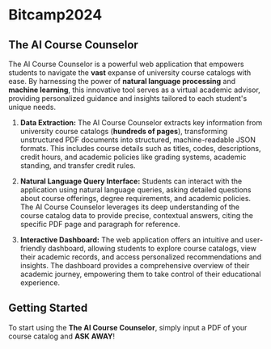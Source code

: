 # Bitcamp2024

## The AI Course Counselor

The AI Course Counselor is a powerful web application that empowers students to navigate the **vast** expanse of university course catalogs with ease. By harnessing the power of **natural language processing** and **machine learning**, this innovative tool serves as a virtual academic advisor, providing personalized guidance and insights tailored to each student's unique needs.

1. **Data Extraction:** The AI Course Counselor extracts key information from university course catalogs (**hundreds of pages**), transforming unstructured PDF documents into structured, machine-readable JSON formats. This includes course details such as titles, codes, descriptions, credit hours, and academic policies like grading systems, academic standing, and transfer credit rules.

2. **Natural Language Query Interface:** Students can interact with the application using natural language queries, asking detailed questions about course offerings, degree requirements, and academic policies. The AI Course Counselor leverages its deep understanding of the course catalog data to provide precise, contextual answers, citing the specific PDF page and paragraph for reference.

3. **Interactive Dashboard:** The web application offers an intuitive and user-friendly dashboard, allowing students to explore course catalogs, view their academic records, and access personalized recommendations and insights. The dashboard provides a comprehensive overview of their academic journey, empowering them to take control of their educational experience.

## Getting Started

To start using the **The AI Course Counselor**, simply input a PDF of your course catalog and **ASK AWAY**!
